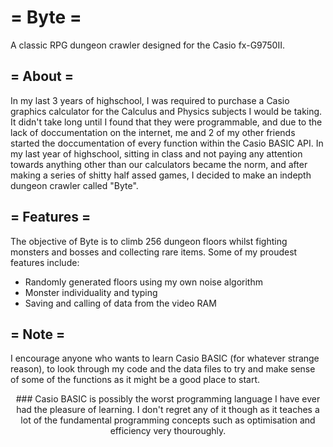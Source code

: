 # = Byte =
A classic RPG dungeon crawler designed for the Casio fx-G9750II.

## = About =
 In my last 3 years of highschool, I was required to purchase a Casio graphics calculator for the Calculus and Physics subjects I would
 be taking. It didn't take long until I found that they were programmable, and due to the lack of doccumentation on the internet, me
 and 2 of my other friends started the doccumentation of every function within the Casio BASIC API. In my last year of highschool,
 sitting in class and not paying any attention towards anything other than our calculators became the norm, and after making a series
 of shitty half assed games, I decided to make an indepth dungeon crawler called "Byte".
 
## = Features =
 The objective of Byte is to climb 256 dungeon floors whilst fighting monsters and bosses and collecting rare items. Some of my proudest 
 features include:
 
 - Randomly generated floors using my own noise algorithm
 - Monster individuality and typing
 - Saving and calling of data from the video RAM

## = Note =
 I encourage anyone who wants to learn Casio BASIC (for whatever strange reason), to look through my code and the data files to try and 
 make sense of some of the functions as it might be a good place to start.
 
<p align="center"> ### Casio BASIC is possibly the worst programming language I have ever had the pleasure of learning. I don't regret any of it though as it teaches a lot of the fundamental programming concepts such as optimisation and efficiency very thouroughly. </p>
